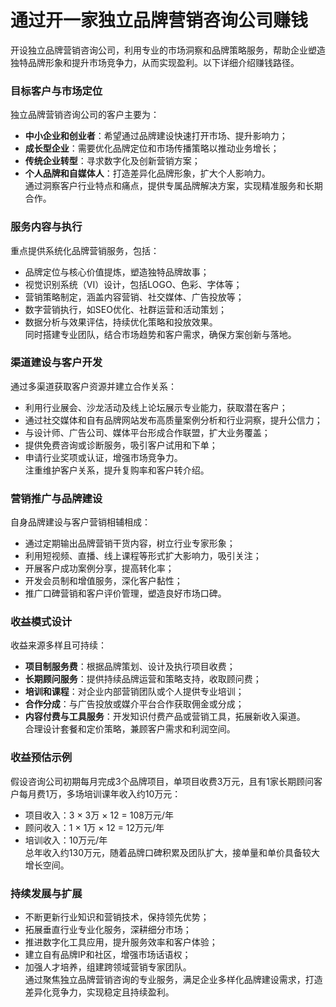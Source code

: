 # 通过开一家独立品牌营销咨询公司赚钱
开设独立品牌营销咨询公司，利用专业的市场洞察和品牌策略服务，帮助企业塑造独特品牌形象和提升市场竞争力，从而实现盈利。以下详细介绍赚钱路径。

### 目标客户与市场定位  
独立品牌营销咨询公司的客户主要为：  
* **中小企业和创业者**：希望通过品牌建设快速打开市场、提升影响力；  
* **成长型企业**：需要优化品牌定位和市场传播策略以推动业务增长；  
* **传统企业转型**：寻求数字化及创新营销方案；  
* **个人品牌和自媒体人**：打造差异化品牌形象，扩大个人影响力。  
通过洞察客户行业特点和痛点，提供专属品牌解决方案，实现精准服务和长期合作。

### 服务内容与执行  
重点提供系统化品牌营销服务，包括：  
* 品牌定位与核心价值提炼，塑造独特品牌故事；  
* 视觉识别系统（VI）设计，包括LOGO、色彩、字体等；  
* 营销策略制定，涵盖内容营销、社交媒体、广告投放等；  
* 数字营销执行，如SEO优化、社群运营和活动策划；  
* 数据分析与效果评估，持续优化策略和投放效果。  
同时搭建专业团队，结合市场趋势和客户需求，确保方案创新与落地。

### 渠道建设与客户开发  
通过多渠道获取客户资源并建立合作关系：  
* 利用行业展会、沙龙活动及线上论坛展示专业能力，获取潜在客户；  
* 通过社交媒体和自有品牌网站发布高质量案例分析和行业洞察，提升公信力；  
* 与设计师、广告公司、媒体平台形成合作联盟，扩大业务覆盖；  
* 提供免费咨询或诊断服务，吸引客户试用和下单；  
* 申请行业奖项或认证，增强市场竞争力。  
注重维护客户关系，提升复购率和客户转介绍。

### 营销推广与品牌建设  
自身品牌建设与客户营销相辅相成：  
* 通过定期输出品牌营销干货内容，树立行业专家形象；  
* 利用短视频、直播、线上课程等形式扩大影响力，吸引关注；  
* 开展客户成功案例分享，提高转化率；  
* 开发会员制和增值服务，深化客户黏性；  
* 推广口碑营销和客户评价管理，塑造良好市场口碑。  

### 收益模式设计  
收益来源多样且可持续：  
* **项目制服务费**：根据品牌策划、设计及执行项目收费；  
* **长期顾问服务**：提供持续品牌运营和策略支持，收取顾问费；  
* **培训和课程**：对企业内部营销团队或个人提供专业培训；  
* **合作分成**：与广告投放或媒介平台合作获取佣金或分成；  
* **内容付费与工具服务**：开发知识付费产品或营销工具，拓展新收入渠道。  
合理设计套餐和定价策略，兼顾客户需求和利润空间。

### 收益预估示例  
假设咨询公司初期每月完成3个品牌项目，单项目收费3万元，且有1家长期顾问客户每月费1万，多场培训课年收入约10万元：  
* 项目收入：3 × 3万 × 12 = 108万元/年  
* 顾问收入：1 × 1万 × 12 = 12万元/年  
* 培训收入：10万元/年  
总年收入约130万元，随着品牌口碑积累及团队扩大，接单量和单价具备较大增长空间。

### 持续发展与扩展  
* 不断更新行业知识和营销技术，保持领先优势；  
* 拓展垂直行业专业化服务，深耕细分市场；  
* 推进数字化工具应用，提升服务效率和客户体验；  
* 建立自有品牌IP和社区，增强市场话语权；  
* 加强人才培养，组建跨领域营销专家团队。  
通过聚焦独立品牌营销咨询的专业服务，满足企业多样化品牌建设需求，打造差异化竞争力，实现稳定且持续盈利。